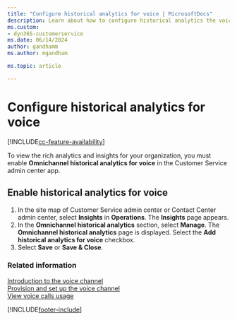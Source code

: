 ```yaml
---
title: "Configure historical analytics for voice | MicrosoftDocs"
description: Learn about how to configure historical analytics the voice channel in Dynamics 365 Contact Center.
ms.custom:
- dyn365-customerservice
ms.date: 06/14/2024
author: gandhamm
ms.author: mgandham

ms.topic: article

---
```


# Configure historical analytics for voice

[!INCLUDE[cc-feature-availability](../../includes/cc-feature-availability.md)]

To view the rich analytics and insights for your organization, you must enable **Omnichannel historical analytics for voice** in the Customer Service admin center app.

## Enable historical analytics for voice

1. In the site map of Customer Service admin center or Contact Center admin center, select **Insights** in **Operations**. The **Insights** page appears. 
 1. In the **Omnichannel historical analytics** section, select **Manage**. The **Omnichannel historical analytics** page is displayed. Select the **Add historical analytics for voice** checkbox. 
1. Select **Save** or **Save & Close**.

### Related information

[Introduction to the voice channel](voice-channel.md)                                           
[Provision and set up the voice channel](voice-channel-install.md)                                                             
[View voice calls usage](voice-channel-usage.md)                                                                                    


[!INCLUDE[footer-include](../../includes/footer-banner.md)]
